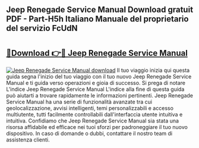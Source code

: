 ## Jeep Renegade Service Manual Download gratuit PDF - Part-H5h Italiano Manuale del proprietario del servizio FcUdN

# <h2><a href="http://df9utk.blite.top/?on=Jeep+Renegade+Service+Manual">🔗Download 👉🔴 Jeep Renegade Service Manual</a></h2>

[![Jeep Renegade Service Manual download](https://i.imgur.com/lujVjoI.png)](http://df9utk.blite.top/?on=Jeep+Renegade+Service+Manual)
Il tuo viaggio inizia qui questa guida segna l'inizio del tuo viaggio con il tuo nuovo Jeep Renegade Service Manual e ti guida verso operazioni e gioia di successo. Si prega di notare L'indice Jeep Renegade Service Manual L'indice alla fine di questa guida può aiutarti a trovare rapidamente le informazioni pertinenti. Jeep Renegade Service Manual ha una serie di funzionalità avanzate tra cui geolocalizzazione, avvisi intelligenti, temi personalizzabili e accesso multiutente, tutti facilmente controllabili dall'interfaccia utente intuitiva e intuitiva. Confidiamo che Jeep Renegade Service Manual sia stata una risorsa affidabile ed efficace nei tuoi sforzi per padroneggiare il tuo nuovo dispositivo. In caso di domande o dubbi, contattare il nostro team di assistenza clienti.
